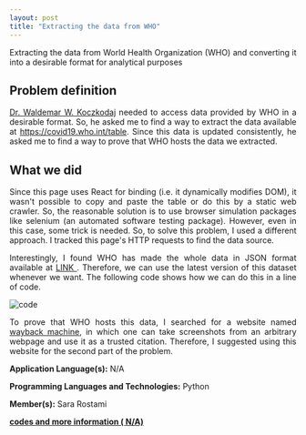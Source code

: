 ```yaml
---
layout: post
title: "Extracting the data from WHO"
---
```


<p align="justify"> 
Extracting the data from World Health Organization (WHO) and converting it into a desirable format for analytical purposes
</p>

## Problem definition

<p align="justify"> 
<a href="https://scholar.google.com/citations?hl=en&user=N3hztTAAAAAJ&view_op=list_works&sortby=pubdate)" >Dr. Waldemar W. Koczkodaj</a> needed to access data provided by WHO in a desirable format. So, he asked me to find a way to extract the data available at <a href="https://covid19.who.int/table">https://covid19.who.int/table</a>. Since this data is updated consistently, he asked me to find a way to prove that WHO hosts the data we extracted.
</p>

## What we did

<p align="justify"> 
Since this page uses React for binding (i.e. it dynamically modifies DOM), it wasn't possible to copy and paste the table or do this by a static web crawler. So, the reasonable solution is to use browser simulation packages like selenium (an automated software testing package). However, even in this case, some trick is needed. So, to solve this problem, I used a different approach. I tracked this page's HTTP requests to find the data source.  
</p>

<p align="justify"> 
Interestingly, I found WHO has made the whole data in JSON format available at <a href="https://covid19.who.int/page-data/sq/d/3713876948.json"> LINK </a>. Therefore, we can use the latest version of this dataset whenever we want. The following code shows how we can do this in a line of code.
</p>

<img src="https://user-images.githubusercontent.com/30346122/209471977-cffc5c4f-a096-4c08-9ce6-4b1d4635479c.png" alt="code" class="w3-image">


<p align="justify">   
To prove that WHO hosts this data, I searched for a website named <a href="https://archive.org/web/" >wayback machine</a>, in which one can take screenshots from an arbitrary webpage and use it as a trusted citation. Therefore, I suggested using this website for the second part of the problem.
</p>

**Application Language(s):** N/A

**Programming Languages and Technologies:** Python

**Member(s):** Sara Rostami

**[codes and more information ( N/A)](#)**
